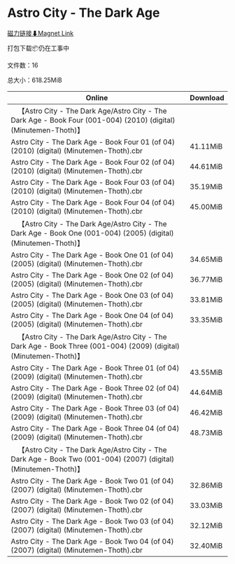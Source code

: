 # Astro City - The Dark Age

[磁力链接⬇Magnet Link](magnet:?xt=urn:btih:14ccb21739f3696d18aa8cb5bbf641a584b35495&dn=Astro%20City%20-%20The%20Dark%20Age)

打包下载📦仍在工事中

文件数：16

总大小：618.25MiB

Online | Download
--- | ---
&emsp;【Astro City - The Dark Age/Astro City - The Dark Age - Book Four (001-004) (2010) (digital) (Minutemen-Thoth)】 | 
Astro City - The Dark Age - Book Four 01 (of 04) (2010) (digital) (Minutemen-Thoth).cbr | 41.11MiB
Astro City - The Dark Age - Book Four 02 (of 04) (2010) (digital) (Minutemen-Thoth).cbr | 44.61MiB
Astro City - The Dark Age - Book Four 03 (of 04) (2010) (digital) (Minutemen-Thoth).cbr | 35.19MiB
Astro City - The Dark Age - Book Four 04 (of 04) (2010) (digital) (Minutemen-Thoth).cbr | 45.00MiB
&emsp;【Astro City - The Dark Age/Astro City - The Dark Age - Book One (001-004) (2005) (digital) (Minutemen-Thoth)】 | 
Astro City - The Dark Age - Book One 01 (of 04) (2005) (digital) (Minutemen-Thoth).cbr | 34.65MiB
Astro City - The Dark Age - Book One 02 (of 04) (2005) (digital) (Minutemen-Thoth).cbr | 36.77MiB
Astro City - The Dark Age - Book One 03 (of 04) (2005) (digital) (Minutemen-Thoth).cbr | 33.81MiB
Astro City - The Dark Age - Book One 04 (of 04) (2005) (digital) (Minutemen-Thoth).cbr | 33.35MiB
&emsp;【Astro City - The Dark Age/Astro City - The Dark Age - Book Three (001-004) (2009) (digital) (Minutemen-Thoth)】 | 
Astro City - The Dark Age - Book Three 01 (of 04) (2009) (digital) (Minutemen-Thoth).cbr | 43.55MiB
Astro City - The Dark Age - Book Three 02 (of 04) (2009) (digital) (Minutemen-Thoth).cbr | 44.64MiB
Astro City - The Dark Age - Book Three 03 (of 04) (2009) (digital) (Minutemen-Thoth).cbr | 46.42MiB
Astro City - The Dark Age - Book Three 04 (of 04) (2009) (digital) (Minutemen-Thoth).cbr | 48.73MiB
&emsp;【Astro City - The Dark Age/Astro City - The Dark Age - Book Two (001-004) (2007) (digital) (Minutemen-Thoth)】 | 
Astro City - The Dark Age - Book Two 01 (of 04) (2007) (digital) (Minutemen-Thoth).cbr | 32.86MiB
Astro City - The Dark Age - Book Two 02 (of 04) (2007) (digital) (Minutemen-Thoth).cbr | 33.03MiB
Astro City - The Dark Age - Book Two 03 (of 04) (2007) (digital) (Minutemen-Thoth).cbr | 32.12MiB
Astro City - The Dark Age - Book Two 04 (of 04) (2007) (digital) (Minutemen-Thoth).cbr | 32.40MiB